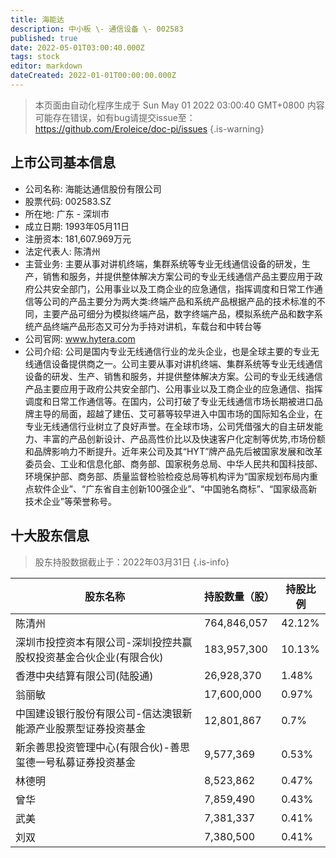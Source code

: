 ```yaml
---
title: 海能达
description: 中小板 \- 通信设备 \- 002583
published: true
date: 2022-05-01T03:00:40.000Z
tags: stock
editor: markdown
dateCreated: 2022-01-01T00:00:00.000Z
---
```


> 本页面由自动化程序生成于 Sun May 01 2022 03:00:40 GMT+0800
> 内容可能存在错误，如有bug请提交issue至：https://github.com/Eroleice/doc-pi/issues
{.is-warning}

## 上市公司基本信息
- 公司名称: 海能达通信股份有限公司
- 股票代码: 002583.SZ
- 所在地: 广东 - 深圳市
- 成立日期: 1993年05月11日
- 注册资本: 181,607.969万元
- 法定代表人: 陈清州
- 主营业务: 主要从事对讲机终端，集群系统等专业无线通信设备的研发，生产，销售和服务，并提供整体解决方案公司的专业无线通信产品主要应用于政府公共安全部门，公用事业以及工商企业的应急通信，指挥调度和日常工作通信等公司的产品主要分为两大类:终端产品和系统产品根据产品的技术标准的不同，主要产品可细分为模拟终端产品，数字终端产品，模拟系统产品和数字系统产品终端产品形态又可分为手持对讲机，车载台和中转台等
- 公司官网: www.hytera.com
- 公司介绍: 公司是国内专业无线通信行业的龙头企业，也是全球主要的专业无线通信设备提供商之一。公司主要从事对讲机终端、集群系统等专业无线通信设备的研发、生产、销售和服务，并提供整体解决方案。公司的专业无线通信产品主要应用于政府公共安全部门、公用事业以及工商企业的应急通信、指挥调度和日常工作通信等。在国内，公司打破了专业无线通信市场长期被进口品牌主导的局面，超越了建伍、艾可慕等较早进入中国市场的国际知名企业，在专业无线通信行业树立了良好声誉。在全球市场，公司凭借强大的自主研发能力、丰富的产品创新设计、产品高性价比以及快速客户化定制等优势,市场份额和品牌影响力不断提升。近年来公司及其“HYT”牌产品先后被国家发展和改革委员会、工业和信息化部、商务部、国家税务总局、中华人民共和国科技部、环境保护部、商务部、质量监督检验检疫总局等机构评为“国家规划布局内重点软件企业”、“广东省自主创新100强企业”、“中国驰名商标”、“国家级高新技术企业”等荣誉称号。


## 十大股东信息
> 股东持股数据截止于：2022年03月31日
{.is-info}

| 股东名称 | 持股数量（股） | 持股比例 |
| --- | --- | --- |
| 陈清州 | 764,846,057 | 42.12% |
| 深圳市投控资本有限公司-深圳投控共赢股权投资基金合伙企业(有限合伙) | 183,957,300 | 10.13% |
| 香港中央结算有限公司(陆股通) | 26,928,370 | 1.48% |
| 翁丽敏 | 17,600,000 | 0.97% |
| 中国建设银行股份有限公司-信达澳银新能源产业股票型证券投资基金 | 12,801,867 | 0.7% |
| 新余善思投资管理中心(有限合伙)-善思玺德一号私募证券投资基金 | 9,577,369 | 0.53% |
| 林德明 | 8,523,862 | 0.47% |
| 曾华 | 7,859,490 | 0.43% |
| 武美 | 7,381,337 | 0.41% |
| 刘双 | 7,380,500 | 0.41% |




